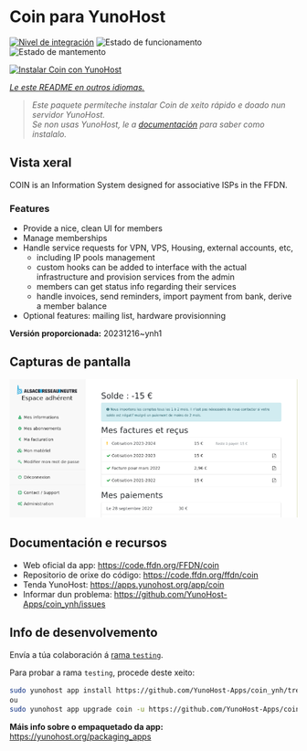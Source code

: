 <!--
NOTA: Este README foi creado automáticamente por <https://github.com/YunoHost/apps/tree/master/tools/readme_generator>
NON debe editarse manualmente.
-->

# Coin para YunoHost

[![Nivel de integración](https://dash.yunohost.org/integration/coin.svg)](https://ci-apps.yunohost.org/ci/apps/coin/) ![Estado de funcionamento](https://ci-apps.yunohost.org/ci/badges/coin.status.svg) ![Estado de mantemento](https://ci-apps.yunohost.org/ci/badges/coin.maintain.svg)

[![Instalar Coin con YunoHost](https://install-app.yunohost.org/install-with-yunohost.svg)](https://install-app.yunohost.org/?app=coin)

*[Le este README en outros idiomas.](./ALL_README.md)*

> *Este paquete permíteche instalar Coin de xeito rápido e doado nun servidor YunoHost.*  
> *Se non usas YunoHost, le a [documentación](https://yunohost.org/install) para saber como instalalo.*

## Vista xeral

COIN is an Information System designed for associative ISPs in the FFDN.

### Features

- Provide a nice, clean UI for members
- Manage memberships
- Handle service requests for VPN, VPS, Housing, external accounts, etc,
    - including IP pools management
    - custom hooks can be added to interface with the actual infrastructure and provision services from the admin
    - members can get status info regarding their services
    - handle invoices, send reminders, import payment from bank, derive a member balance
- Optional features: mailing list, hardware provisionning


**Versión proporcionada:** 20231216~ynh1

## Capturas de pantalla

![Captura de pantalla de Coin](./doc/screenshots/screenshot.png)

## Documentación e recursos

- Web oficial da app: <https://code.ffdn.org/FFDN/coin>
- Repositorio de orixe do código: <https://code.ffdn.org/ffdn/coin>
- Tenda YunoHost: <https://apps.yunohost.org/app/coin>
- Informar dun problema: <https://github.com/YunoHost-Apps/coin_ynh/issues>

## Info de desenvolvemento

Envía a túa colaboración á [rama `testing`](https://github.com/YunoHost-Apps/coin_ynh/tree/testing).

Para probar a rama `testing`, procede deste xeito:

```bash
sudo yunohost app install https://github.com/YunoHost-Apps/coin_ynh/tree/testing --debug
ou
sudo yunohost app upgrade coin -u https://github.com/YunoHost-Apps/coin_ynh/tree/testing --debug
```

**Máis info sobre o empaquetado da app:** <https://yunohost.org/packaging_apps>
